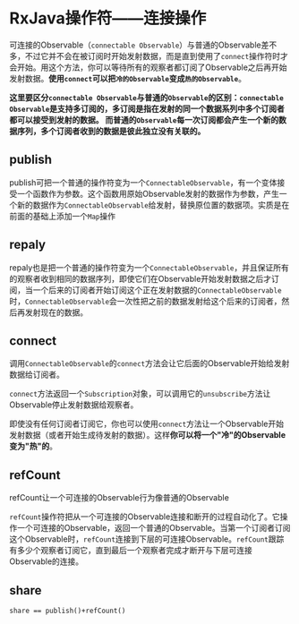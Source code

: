 # RxJava操作符——连接操作

可连接的Observable（`connectable Observable`）与普通的Observable差不多，不过它并不会在被订阅时开始发射数据，而是直到使用了`connect`操作符时才会开始。用这个方法，你可以等待所有的观察者都订阅了Observable之后再开始发射数据。**使用`connect`可以把`冷的Observable`变成`热的Observable`**。

**这里要区分`connectable Observable`与普通的`Observable`的区别：`connectable Observable`是支持多订阅的，多订阅是指在发射的同一个数据系列中多个订阅者都可以接受到发射的数据。
而普通的`Observable`每一次订阅都会产生一个新的数据序列，多个订阅者收到的数据是彼此独立没有关联的。**


## publish

publish可把一个普通的操作符变为一个`ConnectableObservable`，有一个变体接受一个函数作为参数。这个函数用原始Observable发射的数据作为参数，产生一个新的数据作为`ConnectableObservable`给发射，替换原位置的数据项。实质是在前面的基础上添加一个`Map`操作

## repaly

repaly也是把一个普通的操作符变为一个`ConnectableObservable`，并且保证所有的观察者收到相同的数据序列，即使它们在Observable开始发射数据之后才订阅，当一个后来的订阅者开始订阅这个正在发射数据的`ConnectableObservable`时，`ConnectableObservable`会一次性把之前的数据发射给这个后来的订阅者，然后再发射现在的数据。

## connect

调用`ConnectableObservable`的`connect`方法会让它后面的Observable开始给发射数据给订阅者。

`connect`方法返回一个`Subscription`对象，可以调用它的`unsubscribe`方法让Observable停止发射数据给观察者。

即使没有任何订阅者订阅它，你也可以使用`connect`方法让一个Observable开始发射数据（或者开始生成待发射的数据）。这样**你可以将一个"冷"的Observable变为"热"的**。

## refCount

refCount让一个可连接的Observable行为像普通的Observable

`refCount`操作符把从一个可连接的Observable连接和断开的过程自动化了。它操作一个可连接的Observable，返回一个普通的Observable。当第一个订阅者订阅这个Observable时，`refCount`连接到下层的可连接Observable。`refCount`跟踪有多少个观察者订阅它，直到最后一个观察者完成才断开与下层可连接Observable的连接。

## share

`share == publish()+refCount()`


















